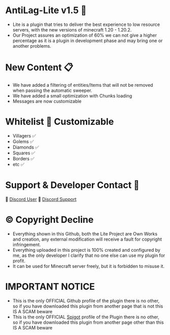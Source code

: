 # AntiLag-Lite v1.5 🧊
- Lite is a plugin that tries to deliver the best experience to low resource servers, with the new versions of minecraft 1.20 - 1.20.2.
- Our Project assures an optimization of 60% we can not give a higher percentage as it is a plugin in development phase and may bring one or another problems.
# New Content 📋
- We have added a filtering of entities/Items that will not be removed when passing the automatic sweeper. 
- We have added a small optimization with Chunks loading
- Messages are now customizable
# Whitelist 🍜 Customizable
- Villagers ✅
- Golems ✅
- Diamonds ✅
- Squares ✅
- Borders ✅
- etc ✅
# Support & Developer Contact 📢
🔗 [Discord User](https://discord.com/users/426191252783104004)
🔗 [Discord Support](https://discord.gg/nether-host-1004920336120283256)
# © Copyright Decline
- Everything shown in this Github, both the Lite Project are Own Works and creation, any external modification will receive a fault for copyright infringement.
- Everything uploaded in this project is 100% created and configured by me, as the only developer I clarify that no one else can use my plugin for profit.
- It can be used for Minecraft server freely, but it is forbidden to misuse it.
# IMPORTANT NOTICE
- This is the only OFFICIAL Github profile of the plugin there is no other, so if you have downloaded this plugin from another page that is not this IS A SCAM beware
- This is the only OFFICIAL [Spigot](https://www.spigotmc.org/resources/antilag-lite.113779/) profile of the Plugin there is no other, so if you have downloaded this plugin from another page other than this IS A SCAM beware
